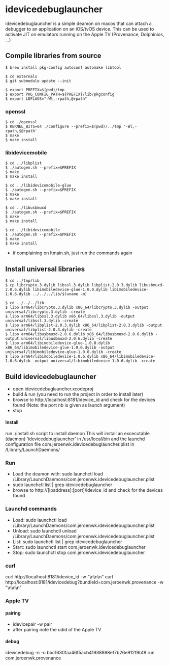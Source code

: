 # idevicedebuglauncher
idevicedebuglauncher is a simple deamon on macos that can attach a debugger to an application on an iOS/tvOS device.
This can be used to activate JIT on emulators running on the Apple TV (Provenance, Dolphinios, ...)

## Compile libraries from source
    $ brew install pkg-config autoconf automake libtool
    
    $ cd externals
    $ git submodule update --init
    
    $ export PREFIX=$(pwd)/tmp
    $ export PKG_CONFIG_PATH=${PREFIX}/lib/pkgconfig
    $ export LDFLAGS="-Wl,-rpath,@rpath"

### openssl
    $ cd ./openssl
    $ KERNEL_BITS=64 ./Configure --prefix=$(pwd)/../tmp '-Wl,-rpath,$@rpath'
    $ make
    $ make install
    
### libidevicemobile
	$ cd ../libplist
	$ ./autogen.sh --prefix=$PREFIX
	$ make
	$ make install
	
	$ cd ../libidevicemobile-glue
	$ ./autogen.sh --prefix=$PREFIX
	$ make
	$ make install
	
	$ cd ../libusbmuxd
	$ ./autogen.sh --prefix=$PREFIX
	$ make
	$ make install
	
	$ cd ../libidevicemobile
	$ ./autogen.sh --prefix=$PREFIX
	$ make
	$ make install
	
* if complaining on ltmain.sh, just run the commands again

## Install universal libraries
	$ cd ../tmp/lib
	$ cp libcrypto.3.dylib libssl.3.dylib libplist-2.0.3.dylib libusbmuxd-2.0.6.dylib libimobiledevice-glue-1.0.0.dylib libimobiledevice-1.0.6.dylib ../../../lib/$(uname -m)
	
	$ cd ../../../lib
	$ lipo arm64/libcrypto.3.dylib x86_64/libcrypto.3.dylib -output universal/libcrypto.3.dylib -create
	$ lipo arm64/libssl.3.dylib x86_64/libssl.3.dylib -output universal/libssl.3.dylib -create
	$ lipo arm64/libplist-2.0.3.dylib x86_64/libplist-2.0.3.dylib -output universal/libplist-2.0.3.dylib -create
	$ lipo arm64/libusbmuxd-2.0.6.dylib x86_64/libusbmuxd-2.0.6.dylib -output universal/libusbmuxd-2.0.6.dylib -create
	$ lipo arm64/libimobiledevice-glue-1.0.0.dylib x86_64/libimobiledevice-glue-1.0.0.dylib -output universal/libimobiledevice-glue-1.0.0.dylib -create
	$ lipo arm64/libimobiledevice-1.0.6.dylib x86_64/libimobiledevice-1.0.6.dylib -output universal/libimobiledevice-1.0.6.dylib -create


## Build idevicedebuglauncher
- open idevicedebuglauncher.xcodeproj
- build & run (you need to run the project in order to install later)
- browse to http://localhost:8181/idevice_id and check for the devices found (Note: the port nb is given as launch argument)
- stop

#### Install
run ./install.sh script to install daemon
This will install an excecutable (daemon) 'idevicedebuglauncher' in /usr/local/bin and the launchd configuration file com.jeroenwk.idevicedebuglauncher.plist in /Library/LaunchDaemons/

### Run
- Load the deamon with: sudo launchctl load /Library/LaunchDaemons/com.jeroenwk.idevicedebuglauncher.plist
- sudo launchctl list | grep idevicedebuglauncher
- browse to http://[ipaddress]:[port]/idevice_id and check for the devices found

### Launchd commands
- Load: sudo launchctl load /Library/LaunchDaemons/com.jeroenwk.idevicedebuglauncher.plist
- Unload: sudo launchctl unload /Library/LaunchDaemons/com.jeroenwk.idevicedebuglauncher.plist
- List: sudo launchctl list | grep idevicedebuglauncher
- Start: sudo launchctl start com.jeroenwk.idevicedebuglauncher
- Stop: sudo launchctl stop com.jeroenwk.idevicedebuglauncher

### curl
curl http://localhost:8181/idevice_id -w "\n\n\n"
curl http://localhost:8181/idevicedebug\?bundleId=com.jeroenwk.provenance -w "\n\n\n"

### Apple TV
#### pairing
- idevicepair -w pair
- after pairing note the udid of the Apple TV

#### debug
idevicedebug -n -u bbc1630faa46f5acb41938898ef7b26e912f9bf8 run com.jeroenwk.provenance
